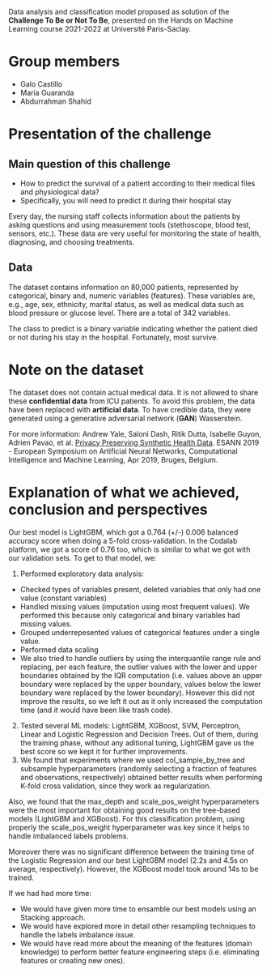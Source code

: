
Data analysis and classification model proposed as solution of the **Challenge To Be or Not To Be**, presented on the Hands on Machine Learning course 2021-2022 at Université Paris-Saclay.

# Group members
* Galo Castillo
* Maria Guaranda
* Abdurrahman Shahid

# Presentation of the challenge

## Main question of this challenge

* How to predict the survival of a patient according to their medical files and physiological data?
* Specifically, you will need to predict it during their hospital stay
 
Every day, the nursing staff collects information about the patients by asking questions and using measurement tools (stethoscope, blood test, sensors, etc.). These data are very useful for monitoring the state of health, diagnosing, and choosing treatments.

## Data

The dataset contains information on 80,000 patients, represented by categorical, binary and, numeric variables (features). These variables are, e.g., age, sex, ethnicity, marital status, as well as medical data such as blood pressure or glucose level. There are a total of 342 variables.

The class to predict is a binary variable indicating whether the patient died or not during his stay in the hospital. Fortunately, most survive.

# Note on the dataset

The dataset does not contain actual medical data. It is not allowed to share these **confidential data** from ICU patients. To avoid this problem, the data have been replaced with **artificial data**.
To have credible data, they were generated using a generative adversarial network (**GAN**) Wasserstein.

For more information:
Andrew Yale, Saloni Dash, Ritik Dutta, Isabelle Guyon, Adrien Pavao, et al. [Privacy Preserving Synthetic Health Data](https://hal.inria.fr/hal-02160496/document). ESANN 2019 - European Symposium on Artificial Neural Networks, Computational Intelligence and Machine Learning, Apr 2019, Bruges, Belgium.

# Explanation of what we achieved, conclusion and perspectives
Our best model is LightGBM, which got a 0.764 (+/-) 0.006 balanced accuracy score when doing a 5-fold cross-validation. In the Codalab platform, we got a score of 0.76 too, which is similar to what we got with our validation sets. To get to that model, we:  
1) Performed exploratory data analysis: 
- Checked types of variables present, deleted variables that only had one value (constant variables)
- Handled missing values (imputation using most frequent values). We performed this because only categorical and binary variables had missing values.
- Grouped underrepesented values of categorical features under a single value.
- Performed data scaling
- We also tried to handle outliers by using the interquantile range rule and replacing, per each feature, the outlier values with the lower and upper boundaries obtained by the IQR computation (i.e. values above an upper boundary were replaced by the upper boundary, values below the lower boundary were replaced by the lower boundary). However this did not improve the results, so we left it  out as it only increased the computation time (and it would have been like trash code).  

2) Tested several ML models: LightGBM, XGBoost, SVM, Perceptron, Linear and Logistic Regression and Decision Trees.
Out of them, during the training phase, without any aditional tuning, LightGBM gave us the best score so we kept it for further improvements.  
3) We found that experiments where we used col_sample_by_tree and subsample hyperparameters (randomly selecting a fraction of features and observations, respectively) obtained better results when performing K-fold cross validation, since they work as regularization.

Also, we found that the max_depth and scale_pos_weight hyperparameters were the most important for obtaining good results on the tree-based models (LightGBM and XGBoost). For this classification problem, using properly the scale_pos_weight hyperparameter was key since it helps to handle imbalanced labels problems.

Moreover there was no significant difference between the training time of the Logistic Regression and our best LightGBM model (2.2s and 4.5s on average, respectively). However, the XGBoost model took around 14s to be trained.

If we had had more time:
- We would have given more time to ensamble our best models using an Stacking approach.
- We would have explored more in detail other resampling techniques to handle the labels imbalance issue.
- We would have read more about the meaning of the features (domain knowledge) to perform better feature engineering steps (i.e. eliminating features or creating new ones).
